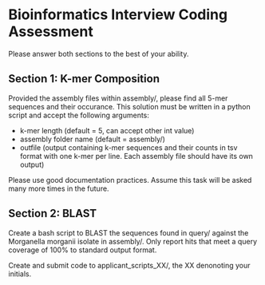 # Bioinformatics Interview Coding Assessment

Please answer both sections to the best of your ability. 

## Section 1: K-mer Composition
Provided the assembly files within assembly/, please find all 5-mer sequences and their occurance. This solution must be written in a python script and accept the following arguments:
    
* k-mer length (default = 5, can accept other int value)
* assembly folder name (default = assembly/)
* outfile (output containing k-mer sequences and their counts in tsv format with one k-mer per line. Each assembly file should have its own output)

Please use good documentation practices. Assume this task will be asked many more times in the future.


## Section 2: BLAST
Create a bash script to BLAST the sequences found in query/ against the Morganella morganii isolate in assembly/. Only report hits that meet a query coverage of 100% to standard output format. 

Create and submit code to applicant_scripts_XX/, the XX denonoting your initials. 
